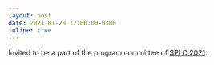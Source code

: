 ```yaml
---
layout: post
date: 2021-01-28 12:00:00-0300
inline: true
---
```


Invited to be a part of the program committee of [SPLC 2021](https://splc2021.net).
